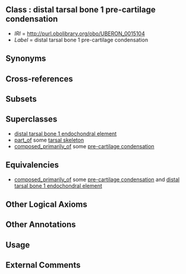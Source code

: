 
## Class : distal tarsal bone 1 pre-cartilage condensation

 * *IRI* = http://purl.obolibrary.org/obo/UBERON_0015104
 * *Label* = distal tarsal bone 1 pre-cartilage condensation

## Synonyms


## Cross-references


## Subsets


## Superclasses

 * [distal tarsal bone 1 endochondral element](../../UBERON/02/UBERON_0015102.md)
 * [part_of](../../BFO/50/BFO_0000050.md) some [tarsal skeleton](../../UBERON/79/UBERON_0009879.md)
 * [composed_primarily_of](../../UBREL/02/UBREL_0000002.md) some [pre-cartilage condensation](../../UBERON/66/UBERON_0005866.md)

## Equivalencies

 * [composed_primarily_of](../../UBREL/02/UBREL_0000002.md) some [pre-cartilage condensation](../../UBERON/66/UBERON_0005866.md) and [distal tarsal bone 1 endochondral element](../../UBERON/02/UBERON_0015102.md)

## Other Logical Axioms


## Other Annotations


## Usage


## External Comments

